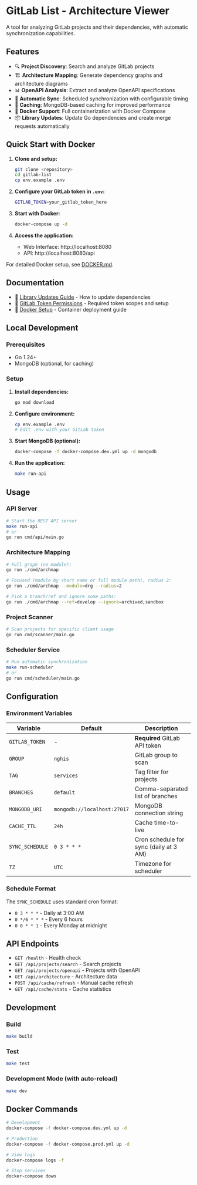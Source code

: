 # GitLab List - Architecture Viewer

A tool for analyzing GitLab projects and their dependencies, with automatic synchronization capabilities.

## Features

- 🔍 **Project Discovery**: Search and analyze GitLab projects
- 🏗️ **Architecture Mapping**: Generate dependency graphs and architecture diagrams
- 📊 **OpenAPI Analysis**: Extract and analyze OpenAPI specifications
- 🔄 **Automatic Sync**: Scheduled synchronization with configurable timing
- 💾 **Caching**: MongoDB-based caching for improved performance
- 🐳 **Docker Support**: Full containerization with Docker Compose
- 📦 **Library Updates**: Update Go dependencies and create merge requests automatically

## Quick Start with Docker

1. **Clone and setup:**
   ```bash
   git clone <repository>
   cd gitlab-list
   cp env.example .env
   ```

2. **Configure your GitLab token in `.env`:**
   ```bash
   GITLAB_TOKEN=your_gitlab_token_here
   ```

3. **Start with Docker:**
   ```bash
   docker-compose up -d
   ```

4. **Access the application:**
   - Web Interface: http://localhost:8080
   - API: http://localhost:8080/api

For detailed Docker setup, see [DOCKER.md](DOCKER.md).

## Documentation

- 📖 [Library Updates Guide](LIBRARY-UPDATES.md) - How to update dependencies
- 🔑 [GitLab Token Permissions](GITLAB-TOKEN-PERMISSIONS.md) - Required token scopes and setup
- 🐳 [Docker Setup](DOCKER.md) - Container deployment guide

## Local Development

### Prerequisites
- Go 1.24+
- MongoDB (optional, for caching)

### Setup
1. **Install dependencies:**
   ```bash
   go mod download
   ```

2. **Configure environment:**
   ```bash
   cp env.example .env
   # Edit .env with your GitLab token
   ```

3. **Start MongoDB (optional):**
   ```bash
   docker-compose -f docker-compose.dev.yml up -d mongodb
   ```

4. **Run the application:**
   ```bash
   make run-api
   ```

## Usage

### API Server
```bash
# Start the REST API server
make run-api
# or
go run cmd/api/main.go
```

### Architecture Mapping
```bash
# Full graph (no module):
go run ./cmd/archmap

# Focused (module by short name or full module path), radius 2:
go run ./cmd/archmap --module=drg --radius=2

# Pick a branch/ref and ignore some paths:
go run ./cmd/archmap --ref=develop --ignore=archived,sandbox
```

### Project Scanner
```bash
# Scan projects for specific client usage
go run cmd/scanner/main.go
```

### Scheduler Service
```bash
# Run automatic synchronization
make run-scheduler
# or
go run cmd/scheduler/main.go
```

## Configuration

### Environment Variables

| Variable | Default | Description |
|----------|---------|-------------|
| `GITLAB_TOKEN` | - | **Required** GitLab API token |
| `GROUP` | `nghis` | GitLab group to scan |
| `TAG` | `services` | Tag filter for projects |
| `BRANCHES` | `default` | Comma-separated list of branches |
| `MONGODB_URI` | `mongodb://localhost:27017` | MongoDB connection string |
| `CACHE_TTL` | `24h` | Cache time-to-live |
| `SYNC_SCHEDULE` | `0 3 * * *` | Cron schedule for sync (daily at 3 AM) |
| `TZ` | `UTC` | Timezone for scheduler |

### Schedule Format

The `SYNC_SCHEDULE` uses standard cron format:
- `0 3 * * *` - Daily at 3:00 AM
- `0 */6 * * *` - Every 6 hours
- `0 0 * * 1` - Every Monday at midnight

## API Endpoints

- `GET /health` - Health check
- `GET /api/projects/search` - Search projects
- `GET /api/projects/openapi` - Projects with OpenAPI
- `GET /api/architecture` - Architecture data
- `POST /api/cache/refresh` - Manual cache refresh
- `GET /api/cache/stats` - Cache statistics

## Development

### Build
```bash
make build
```

### Test
```bash
make test
```

### Development Mode (with auto-reload)
```bash
make dev
```

## Docker Commands

```bash
# Development
docker-compose -f docker-compose.dev.yml up -d

# Production
docker-compose -f docker-compose.prod.yml up -d

# View logs
docker-compose logs -f

# Stop services
docker-compose down
```
